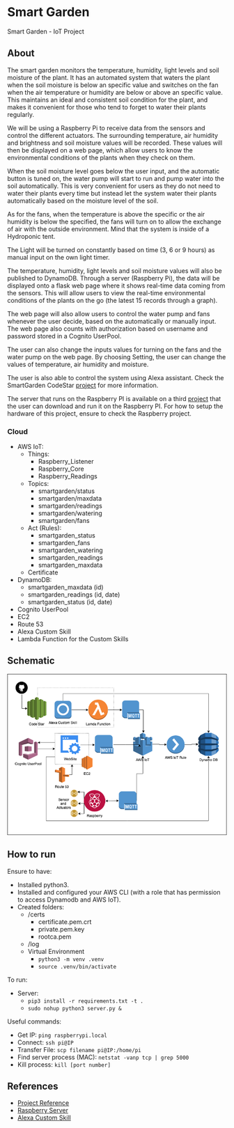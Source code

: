# Smart Garden
Smart Garden - IoT Project

## About
The smart garden monitors the temperature, humidity, light levels and soil moisture of the plant. It has an automated system that waters the plant when the soil moisture is below an specific value and switches on the fan when the air temperature or humidity are below or above an specific value. This maintains an ideal and consistent soil condition for the plant, and makes it convenient for those who tend to forget to water their plants regularly.

We will be using a Raspberry Pi to receive data from the sensors and control the different actuators. The surrounding temperature, air humidity and brightness and soil moisture values will be recorded. These values will then be displayed on a web page, which allow users to know the environmental conditions of the plants when they check on them.

When the soil moisture level goes below the user input, and the automatic button is tuned on, the water pump will start to run and pump water into the soil automatically. This is very convenient for users as they do not need to water their plants every time but instead let the system water their plants automatically based on the moisture level of the soil.

As for the fans, when the temperature is above the specific or the air humidity is below the specified, the fans will turn on to allow the exchange of air with the outside environment. Mind that the system is inside of a Hydroponic tent.

The Light will be turned on constantly based on time (3, 6 or 9 hours) as manual input on the own light timer.

The temperature, humidity, light levels and soil moisture values will also be published to DynamoDB. Through a server (Raspberry Pi), the data will be displayed onto a flask web page where it shows real-time data coming from the sensors. This will allow users to view the real-time environmental conditions of the plants on the go (the latest 15 records through a graph).

The web page will also allow users to control the water pump and fans whenever the user decide, based on the automatically or manually input. The web page also counts with authorization based on username and password stored in a Cognito UserPool.

The user can also change the inputs values for turning on the fans and the water pump on the web page. By choosing Setting, the user can change the values of temperature, air humidity and moisture.

The user is also able to control the system using Alexa assistant. Check the SmartGarden CodeStar [project](https://github.com/wenzaca/SmartGardenAlexa) for more information.

The server that runs on the Raspberry PI is available on a third [project](https://github.com/wenzaca/SmartGardenRaspberry) that the user can download and run it on the Raspberry PI. For how to setup the hardware of this project, ensure to check the Raspberry project.

### Cloud
- AWS IoT:
    - Things:
        - Raspberry_Listener
        - Raspberry_Core
        - Raspberry_Readings
    - Topics:
        - smartgarden/status
        - smartgarden/maxdata
        - smartgarden/readings
        - smartgarden/watering
        - smartgarden/fans
    - Act (Rules):
        - smartgarden_status
        - smartgarden_fans
        - smartgarden_watering
        - smartgarden_readings
        - smartgarden_maxdata
    - Certificate
- DynamoDB:
    - smartgarden_maxdata (id)
    - smartgarden_readings (id, date)
    - smartgarden_status (id, date)
- Cognito UserPool
- EC2
- Route 53
- Alexa Custom Skill
- Lambda Function for the Custom Skills

## Schematic

![Cloud Schematic](src/flaskapp/static/img/aws.png)

## How to run
Ensure to have:
- Installed python3.
- Installed and configured your AWS CLI (with a role that has permission to access Dynamodb and AWS IoT).
- Created folders:
    - /certs
        - certificate.pem.crt
        - private.pem.key
        - rootca.pem
    - /log
    - Virtual Environment
        - ```python3 -m venv .venv```
        - ```source .venv/bin/activate```

To run:
- Server:
    - ```pip3 install -r requirements.txt -t .```
    - ```sudo nohup python3 server.py &```
    
Useful commands:
- Get IP: ```ping raspberrypi.local```
- Connect: ```ssh pi@IP```
- Transfer File: ```scp filename pi@IP:/home/pi```
- Find server process (MAC): ```netstat -vanp tcp | grep 5000```
- Kill process: ```kill [port number]```

## References
- [Project Reference](https://www.hackster.io/mokxf16/smart-garden-raspberry-pi-arduino-65c7b7)
- [Raspberry Server](https://github.com/wenzaca/SmartGardenRaspberry)
- [Alexa Custom Skill](https://github.com/wenzaca/SmartGardenAlexa)